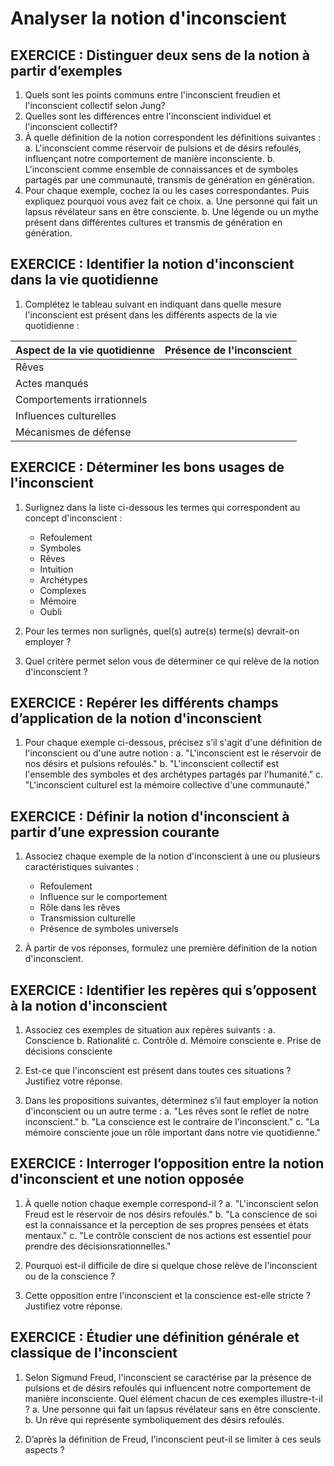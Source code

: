 # Analyser la notion d'inconscient

## EXERCICE : Distinguer deux sens de la notion à partir d’exemples
1. Quels sont les points communs entre l'inconscient freudien et l'inconscient collectif selon Jung?
2. Quelles sont les différences entre l'inconscient individuel et l'inconscient collectif?
3. À quelle définition de la notion correspondent les définitions suivantes :
   a. L'inconscient comme réservoir de pulsions et de désirs refoulés, influençant notre comportement de manière inconsciente.
   b. L'inconscient comme ensemble de connaissances et de symboles partagés par une communauté, transmis de génération en génération.
4. Pour chaque exemple, cochez la ou les cases correspondantes. Puis expliquez pourquoi vous avez fait ce choix.
   a. Une personne qui fait un lapsus révélateur sans en être consciente.
   b. Une légende ou un mythe présent dans différentes cultures et transmis de génération en génération.

## EXERCICE : Identifier la notion d'inconscient dans la vie quotidienne
1. Complétez le tableau suivant en indiquant dans quelle mesure l'inconscient est présent dans les différents aspects de la vie quotidienne :

| Aspect de la vie quotidienne | Présence de l'inconscient |
|-----------------------------|---------------------------|
| Rêves                      |                           |
| Actes manqués               |                           |
| Comportements irrationnels |                           |
| Influences culturelles     |                           |
| Mécanismes de défense       |                           |

## EXERCICE : Déterminer les bons usages de l'inconscient
1. Surlignez dans la liste ci-dessous les termes qui correspondent au concept d'inconscient :
   - Refoulement
   - Symboles
   - Rêves
   - Intuition
   - Archétypes
   - Complexes
   - Mémoire
   - Oubli

2. Pour les termes non surlignés, quel(s) autre(s) terme(s) devrait-on employer ?

3. Quel critère permet selon vous de déterminer ce qui relève de la notion d'inconscient ?

## EXERCICE : Repérer les différents champs d’application de la notion d'inconscient
1. Pour chaque exemple ci-dessous, précisez s’il s'agit d'une définition de l'inconscient ou d'une autre notion :
   a. "L'inconscient est le réservoir de nos désirs et pulsions refoulés."
   b. "L'inconscient collectif est l'ensemble des symboles et des archétypes partagés par l'humanité."
   c. "L'inconscient culturel est la mémoire collective d'une communauté."

## EXERCICE : Définir la notion d'inconscient à partir d’une expression courante
1. Associez chaque exemple de la notion d'inconscient à une ou plusieurs caractéristiques suivantes :
   - Refoulement
   - Influence sur le comportement
   - Rôle dans les rêves
   - Transmission culturelle
   - Présence de symboles universels

2. À partir de vos réponses, formulez une première définition de la notion d'inconscient.

## EXERCICE : Identifier les repères qui s’opposent à la notion d'inconscient
1. Associez ces exemples de situation aux repères suivants :
   a. Conscience
   b. Rationalité
   c. Contrôle
   d. Mémoire consciente
   e. Prise de décisions consciente

2. Est-ce que l'inconscient est présent dans toutes ces situations ? Justifiez votre réponse.

3. Dans les propositions suivantes, déterminez s’il faut employer la notion d'inconscient ou un autre terme :
   a. "Les rêves sont le reflet de notre inconscient."
   b. "La conscience est le contraire de l'inconscient."
   c. "La mémoire consciente joue un rôle important dans notre vie quotidienne."

## EXERCICE : Interroger l’opposition entre la notion d'inconscient et une notion opposée
1. À quelle notion chaque exemple correspond-il ?
   a. "L'inconscient selon Freud est le réservoir de nos désirs refoulés."
   b. "La conscience de soi est la connaissance et la perception de ses propres pensées et états mentaux."
   c. "Le contrôle conscient de nos actions est essentiel pour prendre des décisionsrationnelles."

2. Pourquoi est-il difficile de dire si quelque chose relève de l'inconscient ou de la conscience ?

3. Cette opposition entre l'inconscient et la conscience est-elle stricte ? Justifiez votre réponse.

## EXERCICE : Étudier une définition générale et classique de l'inconscient
1. Selon Sigmund Freud, l'inconscient se caractérise par la présence de pulsions et de désirs refoulés qui influencent notre comportement de manière inconsciente. Quel élément chacun de ces exemples illustre-t-il ?
   a. Une personne qui fait un lapsus révélateur sans en être consciente.
   b. Un rêve qui représente symboliquement des désirs refoulés.

2. D’après la définition de Freud, l'inconscient peut-il se limiter à ces seuls aspects ?